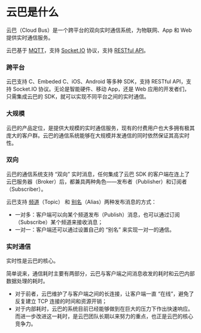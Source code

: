 # 云巴是什么

云巴（Cloud Bus）是一个跨平台的双向实时通信系统，为物联网、App 和 Web 提供实时通信服务。

云巴基于 [MQTT](http://public.dhe.ibm.com/software/dw/webservices/ws-mqtt/mqtt-v3r1.html)，支持 [Socket.IO](http://yunba.io/docs2/socket.io_API/) 协议，支持 [RESTful API](http://yunba.io/docs2/restful_Quick_Start/)。

### 跨平台

云巴支持 C、Embeded C、iOS、Android 等多种 SDK，支持 RESTful API，支持 Socket.IO 协议。无论是智能硬件、移动 App，还是 Web 应用的开发者们，只需集成云巴的 SDK，就可以实现不同平台之间的实时通信。

### 大规模

云巴的产品定位，是提供大规模的实时通信服务，现有的付费用户也大多拥有极其庞大的客户群。云巴的通信系统能够在大规模并发通信的同时依然保证其高实时性。

### 双向

云巴的通信系统支持 “双向” 实时消息，任何集成了云巴 SDK 的客户端在连上了云巴服务器（Broker）后，都兼具两种角色——发布者（Publisher）和订阅者（Subscriber）。

云巴支持 [频道](https://github.com/yunba/kb/blob/master/频道和别名.md#频道topic)（Topic） 和 [别名](https://github.com/yunba/kb/blob/master/频道和别名.md#别名alias)（Alias）两种发布消息的方式：
* 一对多：客户端可以向某个频道发布（Publish）消息，也可以通过订阅（Subscribe）某个频道来接收消息；
* 一对一：客户端还可以通过设置自己的 “别名” 来实现一对一的通信。

### 实时通信

实时性是云巴的核心。

简单说来，通信耗时主要有两部分，云巴与客户端之间消息收发的耗时和云巴内部数据处理的耗时。

* 对于前者，云巴维护了与客户端之间的长连接，让客户端一直 “在线”，避免了反复建立 TCP 连接的时间和资源开销；
* 对于内部耗时，云巴的系统目前已经能够做到在巨大的压力下作出快速响应。而进一步改进这一耗时，是云巴团队长期以来努力的重点，也正是云巴的核心竞争力。
